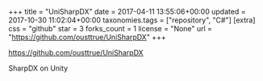 +++
title = "UniSharpDX"
date = 2017-04-11 13:55:06+00:00
updated = 2017-10-30 11:02:04+00:00
taxonomies.tags = ["repository", "C#"]
[extra]
css = "github"
star = 3
forks_count = 1
license = "None"
url = "https://github.com/ousttrue/UniSharpDX"
+++

<https://github.com/ousttrue/UniSharpDX>

SharpDX on Unity
